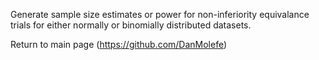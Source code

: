 Generate sample size estimates or power for non-inferiority equivalance trials for either normally or binomially distributed datasets.

Return to main page (https://github.com/DanMolefe)
